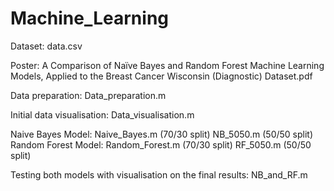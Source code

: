 # Machine_Learning

Dataset: data.csv

Poster: A Comparison of Naïve Bayes and Random Forest Machine Learning Models, Applied to the Breast Cancer Wisconsin (Diagnostic) Dataset.pdf

Data preparation: Data_preparation.m

Initial data visualisation: Data_visualisation.m

Naive Bayes Model: Naive_Bayes.m (70/30 split)
			       NB_5050.m (50/50 split) 
Random Forest Model: Random_Forest.m (70/30 split)
    				    RF_5050.m (50/50 split)

Testing both models with visualisation on the final results: NB_and_RF.m
